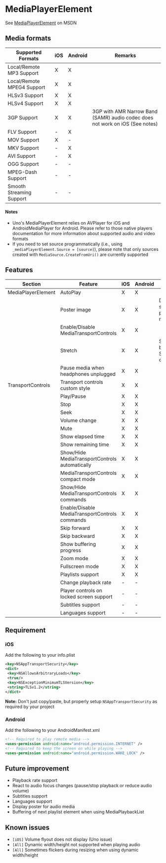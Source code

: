 # MediaPlayerElement

See [MediaPlayerElement](https://docs.microsoft.com/en-us/uwp/api/windows.ui.xaml.controls.mediaplayerelement) on MSDN

## Media formats

| Supported Formats             | iOS | Android | Remarks       |
|-------------------------------------------------------|-------|-----------|-----------------------------------|
| Local/Remote MP3 Support        | X     | X    |         |
| Local/Remote MPEG4 Support       | X     | X    |         |
| HLSv3 Support           | X     | X    |          |
| HLSv4 Support           | X     | X    |         |
| 3GP Support           | X     | X    | 3GP with AMR Narrow Band (SAMR) audio codec does not work on iOS (See notes) |
| FLV Support           | -     | X    |         |
| MOV Support           | X     | -    |         |
| MKV Support           | -     | X    |         |
| AVI Support           | -     | X    |          |
| OGG Support           | -     | -    |         |
| MPEG-Dash Support          | -     | -    |          |
| Smooth Streaming Support        | -     | -    |          |

#### Notes

* Uno's MediaPlayerElement relies on AVPlayer for iOS and AndroidMediaPlayer for Android. Please refer to those native players documentation for more information about supported audio and video formats
* If you need to set source programmatically (i.e., using `_mediaPlayerElement.Source = [source]`), please note that only sources created with `MediaSource.CreateFromUri()` are currently supported

## Features

| Section    | Feature               | iOS | Android | Remarks          |
|-----------------------|-------------------------------------------------------|-------|-----------|-----------------------------------------------|
| MediaPlayerElement | AutoPlay             | X     | X    |            |
|      | Poster image           | X     | X    | Does not show when playing music    |
|      | Enable/Disable MediaTransportControls       | X     | X    |            |
|      | Stretch              | X     | X    | Stretch.None behave like Stretch.Fill on iOS |
|      | Pause media when headphones unplugged       | X     | X    |             |
| TransportControls  | Transport controls custom style      | X     | X    |            |
|          | Play/Pause            | X     | X    |            |
|      | Stop              | X     | X    |            |
|       | Seek              | X     | X    |            |
|      | Volume change           | X     | X    |            |
|      | Mute             | X     | X    |            |
|      | Show elapsed time          | X     | X    |            |
|      | Show remaining time         | X     | X    |            |
|      | Show/Hide MediaTransportControls automatically  | X     | X    |            |
|      | MediaTransportControls compact mode     | X     | X    |            |
|      | Show/Hide MediaTransportControls commands     | X     | X    |            |
|      | Enable/Disable MediaTransportControls commands    | X     | X    |            |
|      | Skip forward           | X     | X    |            |
|      | Skip backward           | X     | X    |            |
|      | Show buffering progress          | X     | X    |            |
|      | Zoom mode            | X     | X    |             |
|      | Fullscreen mode            | X     | X    |            |
|      | Playlists support            | X     | X    |            |
|      | Change playback rate         | -     | -    |            |
|      | Player controls on locked screen support     | -     | -    |            |
|      | Subtitles support            | -     | -    |            |
|      | Languages support            | -     | -    |            |

## Requirement

### iOS

Add the following to your info.plist

```xml
<key>NSAppTransportSecurity</key>
<dict>
 <key>NSAllowsArbitraryLoads</key>
 <true/>
 <key>NSExceptionMinimumTLSVersion</key>
 <string>TLSv1.2</string>
</dict>
```

__Note:__ Don't just copy/paste, but properly setup `NSAppTransportSecurity` as required by your project

### Android

Add the following to your AndroidManifest.xml

```xml
<!-- Required to play remote media -->
<uses-permission android:name="android.permission.INTERNET" />
<!-- Required to keep the screen on while playing -->
<uses-permission android:name="android.permission.WAKE_LOCK" />
```

## Future improvement

- Playback rate support
- React to audio focus changes (pause/stop playback or reduce audio volume)
- Subtitles support
- Languages support 
- Display poster for audio media
- Buffering of next playlist element when using MediaPlaybackList

## Known issues

- `[iOS]` Volume flyout does not display (Uno issue)
- `[All]` Dynamic width/height not supported when playing audio
- `[All]` Sometimes flickers during resizing when using dynamic width/height
